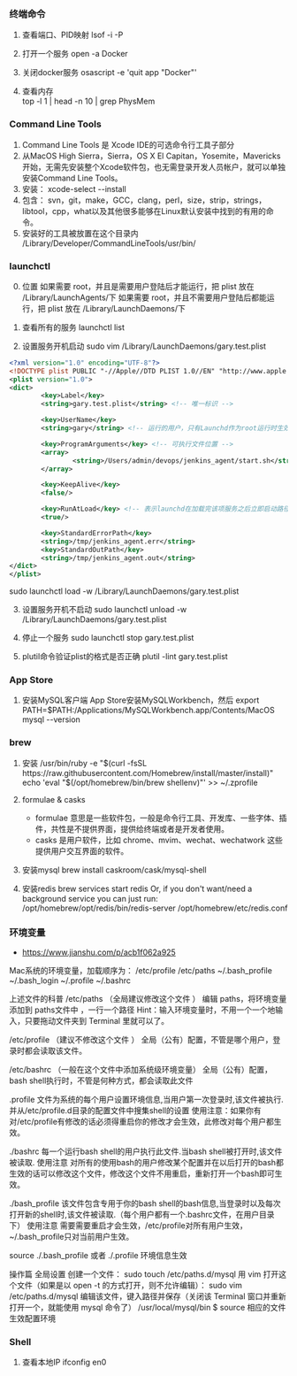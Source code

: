 
### 终端命令
1. 查看端口、PID映射
lsof -i -P
                
2. 打开一个服务
open -a Docker

3. 关闭docker服务
osascript -e 'quit app "Docker"'

4. 查看内存  
top -l 1 | head -n 10 | grep PhysMem

### Command Line Tools
1. Command Line Tools 是 Xcode IDE的可选命令行工具子部分
2. 从MacOS High Sierra，Sierra，OS X El Capitan，Yosemite，Mavericks开始，无需先安装整个Xcode软件包，也无需登录开发人员帐户，就可以单独安装Command Line Tools。
3. 安装： xcode-select --install
4. 包含： svn，git，make，GCC，clang，perl，size，strip，strings，libtool，cpp，what以及其他很多能够在Linux默认安装中找到的有用的命令。
5. 安装好的工具被放置在这个目录内 /Library/Developer/CommandLineTools/usr/bin/

### launchctl
0. 位置
如果需要 root，并且是需要用户登陆后才能运行，把 plist 放在 /Library/LaunchAgents/下
如果需要 root，并且不需要用户登陆后都能运行，把 plist 放在 /Library/LaunchDaemons/下

1. 查看所有的服务
launchctl list

2. 设置服务开机启动
sudo vim /Library/LaunchDaemons/gary.test.plist
```xml
<?xml version="1.0" encoding="UTF-8"?>
<!DOCTYPE plist PUBLIC "-//Apple//DTD PLIST 1.0//EN" "http://www.apple.com/DTDs/PropertyList-1.0.dtd">
<plist version="1.0">
<dict>
        <key>Label</key>
        <string>gary.test.plist</string> <!-- 唯一标识 -->

        <key>UserName</key>
        <string>gary</string> <!-- 运行的用户，只有Launchd作为root运行时生效 -->

        <key>ProgramArguments</key> <!-- 可执行文件位置 -->
        <array>
                <string>/Users/admin/devops/jenkins_agent/start.sh</string>
        </array>

        <key>KeepAlive</key>
        <false/>

        <key>RunAtLoad</key> <!-- 表示launchd在加载完该项服务之后立即启动路径指定的可执行文件 -->
        <true/> 

        <key>StandardErrorPath</key>
        <string>/tmp/jenkins_agent.err</string>
        <key>StandardOutPath</key>
        <string>/tmp/jenkins_agent.out</string>
</dict>
</plist>
```
sudo launchctl load -w /Library/LaunchDaemons/gary.test.plist

3. 设置服务开机不启动
sudo launchctl unload -w /Library/LaunchDaemons/gary.test.plist

4. 停止一个服务
sudo launchctl stop gary.test.plist

5. plutil命令验证plist的格式是否正确
plutil -lint gary.test.plist


### App Store
1. 安装MySQL客户端
App Store安装MySQLWorkbench，然后
export PATH=$PATH:/Applications/MySQLWorkbench.app/Contents/MacOS
mysql --version

### brew
1. 安装
/usr/bin/ruby -e "$(curl -fsSL https://raw.githubusercontent.com/Homebrew/install/master/install)"
echo 'eval "$(/opt/homebrew/bin/brew shellenv)"' >> ~/.zprofile

2. formulae & casks
    - formulae 意思是一些软件包，一般是命令行工具、开发库、一些字体、插件，共性是不提供界面，提供给终端或者是开发者使用。
    - casks 是用户软件，比如 chrome、mvim、wechat、wechatwork 这些提供用户交互界面的软件。

3. 安装mysql
brew install caskroom/cask/mysql-shell

4. 安装redis
        brew services start redis
        Or, if you don't want/need a background service you can just run:
        /opt/homebrew/opt/redis/bin/redis-server /opt/homebrew/etc/redis.conf


### 环境变量
- https://www.jianshu.com/p/acb1f062a925

Mac系统的环境变量，加载顺序为：
/etc/profile /etc/paths ~/.bash_profile ~/.bash_login ~/.profile ~/.bashrc


上述文件的科普
/etc/paths （全局建议修改这个文件 ）
编辑 paths，将环境变量添加到 paths文件中 ，一行一个路径
Hint：输入环境变量时，不用一个一个地输入，只要拖动文件夹到 Terminal 里就可以了。

/etc/profile （建议不修改这个文件 ）
全局（公有）配置，不管是哪个用户，登录时都会读取该文件。

/etc/bashrc （一般在这个文件中添加系统级环境变量）
全局（公有）配置，bash shell执行时，不管是何种方式，都会读取此文件

.profile 文件为系统的每个用户设置环境信息,当用户第一次登录时,该文件被执行.并从/etc/profile.d目录的配置文件中搜集shell的设置
使用注意：如果你有对/etc/profile有修改的话必须得重启你的修改才会生效，此修改对每个用户都生效。

./bashrc 每一个运行bash shell的用户执行此文件.当bash shell被打开时,该文件被读取.
使用注意 对所有的使用bash的用户修改某个配置并在以后打开的bash都生效的话可以修改这个文件，修改这个文件不用重启，重新打开一个bash即可生效。

./bash_profile 该文件包含专用于你的bash shell的bash信息,当登录时以及每次打开新的shell时,该文件被读取.（每个用户都有一个.bashrc文件，在用户目录下）
使用注意 需要需要重启才会生效，/etc/profile对所有用户生效，~/.bash_profile只对当前用户生效。

source ./.bash_profile 或者 ./.profile 环境信息生效

操作篇
全局设置
创建一个文件：
sudo touch /etc/paths.d/mysql
用 vim 打开这个文件（如果是以 open -t 的方式打开，则不允许编辑）：
sudo vim /etc/paths.d/mysql
编辑该文件，键入路径并保存（关闭该 Terminal 窗口并重新打开一个，就能使用 mysql 命令了）
/usr/local/mysql/bin
$ source 相应的文件 生效配置环境

### Shell
1. 查看本地IP
ifconfig en0
